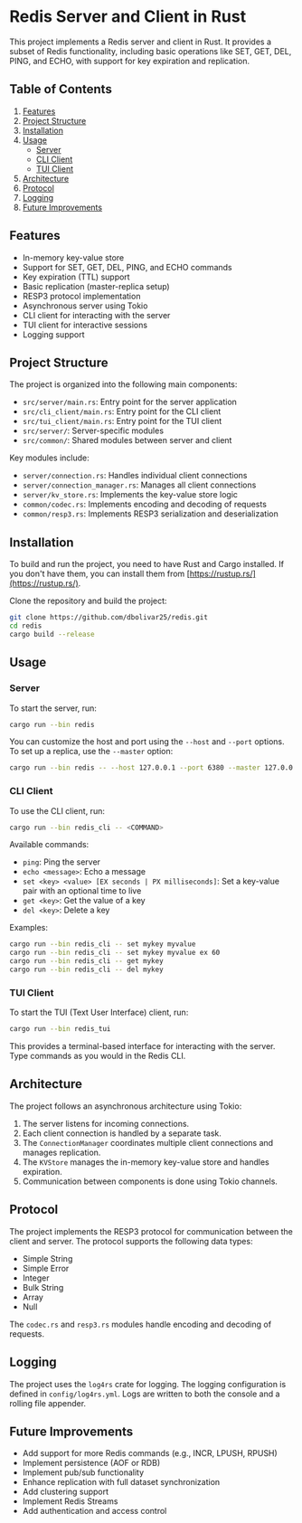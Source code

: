 # Redis Server and Client in Rust

This project implements a Redis server and client in Rust. It provides a subset
of Redis functionality, including basic operations like SET, GET, DEL, PING, and
ECHO, with support for key expiration and replication.

## Table of Contents

1. [Features](#features)
2. [Project Structure](#project-structure)
3. [Installation](#installation)
4. [Usage](#usage)
   - [Server](#server)
   - [CLI Client](#cli-client)
   - [TUI Client](#tui-client)
5. [Architecture](#architecture)
6. [Protocol](#protocol)
7. [Logging](#logging)
8. [Future Improvements](#future-improvements)

## Features

- In-memory key-value store
- Support for SET, GET, DEL, PING, and ECHO commands
- Key expiration (TTL) support
- Basic replication (master-replica setup)
- RESP3 protocol implementation
- Asynchronous server using Tokio
- CLI client for interacting with the server
- TUI client for interactive sessions
- Logging support

## Project Structure

The project is organized into the following main components:

- `src/server/main.rs`: Entry point for the server application
- `src/cli_client/main.rs`: Entry point for the CLI client
- `src/tui_client/main.rs`: Entry point for the TUI client
- `src/server/`: Server-specific modules
- `src/common/`: Shared modules between server and client

Key modules include:

- `server/connection.rs`: Handles individual client connections
- `server/connection_manager.rs`: Manages all client connections
- `server/kv_store.rs`: Implements the key-value store logic
- `common/codec.rs`: Implements encoding and decoding of requests
- `common/resp3.rs`: Implements RESP3 serialization and deserialization

## Installation

To build and run the project, you need to have Rust and Cargo installed. If you
don't have them, you can install them from
[https://rustup.rs/](https://rustup.rs/).

Clone the repository and build the project:

```bash
git clone https://github.com/dbolivar25/redis.git
cd redis
cargo build --release
```

## Usage

### Server

To start the server, run:

```bash
cargo run --bin redis
```

You can customize the host and port using the `--host` and `--port` options. To
set up a replica, use the `--master` option:

```bash
cargo run --bin redis -- --host 127.0.0.1 --port 6380 --master 127.0.0.1:6379
```

### CLI Client

To use the CLI client, run:

```bash
cargo run --bin redis_cli -- <COMMAND>
```

Available commands:

- `ping`: Ping the server
- `echo <message>`: Echo a message
- `set <key> <value> [EX seconds | PX milliseconds]`: Set a key-value pair with
  an optional time to live
- `get <key>`: Get the value of a key
- `del <key>`: Delete a key

Examples:

```bash
cargo run --bin redis_cli -- set mykey myvalue
cargo run --bin redis_cli -- set mykey myvalue ex 60
cargo run --bin redis_cli -- get mykey
cargo run --bin redis_cli -- del mykey
```

### TUI Client

To start the TUI (Text User Interface) client, run:

```bash
cargo run --bin redis_tui
```

This provides a terminal-based interface for interacting with the server. Type
commands as you would in the Redis CLI.

## Architecture

The project follows an asynchronous architecture using Tokio:

1. The server listens for incoming connections.
2. Each client connection is handled by a separate task.
3. The `ConnectionManager` coordinates multiple client connections and manages
   replication.
4. The `KVStore` manages the in-memory key-value store and handles expiration.
5. Communication between components is done using Tokio channels.

## Protocol

The project implements the RESP3 protocol for communication between the client
and server. The protocol supports the following data types:

- Simple String
- Simple Error
- Integer
- Bulk String
- Array
- Null

The `codec.rs` and `resp3.rs` modules handle encoding and decoding of requests.

## Logging

The project uses the `log4rs` crate for logging. The logging configuration is
defined in `config/log4rs.yml`. Logs are written to both the console and a
rolling file appender.

## Future Improvements

- Add support for more Redis commands (e.g., INCR, LPUSH, RPUSH)
- Implement persistence (AOF or RDB)
- Implement pub/sub functionality
- Enhance replication with full dataset synchronization
- Add clustering support
- Implement Redis Streams
- Add authentication and access control
